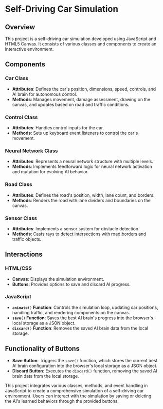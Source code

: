 # Self-Driving Car Simulation

## Overview

This project is a self-driving car simulation developed using JavaScript and HTML5 Canvas. It consists of various classes and components to create an interactive environment.

## Components

### Car Class

- **Attributes**: Defines the car's position, dimensions, speed, controls, and AI brain for autonomous control.
- **Methods**: Manages movement, damage assessment, drawing on the canvas, and updates based on road and traffic conditions.

### Control Class

- **Attributes**: Handles control inputs for the car.
- **Methods**: Sets up keyboard event listeners to control the car's movement.

### Neural Network Class

- **Attributes**: Represents a neural network structure with multiple levels.
- **Methods**: Implements feedforward logic for neural network activation and mutation for evolving AI behavior.

### Road Class

- **Attributes**: Defines the road's position, width, lane count, and borders.
- **Methods**: Renders the road with lane dividers and boundaries on the canvas.

### Sensor Class

- **Attributes**: Implements a sensor system for obstacle detection.
- **Methods**: Casts rays to detect intersections with road borders and traffic objects.

## Interactions

### HTML/CSS

- **Canvas**: Displays the simulation environment.
- **Buttons**: Provides options to save and discard AI progress.

### JavaScript

- **`animate()` Function**: Controls the simulation loop, updating car positions, handling traffic, and rendering components on the canvas.
- **`save()` Function**: Saves the best AI brain's progress into the browser's local storage as a JSON object.
- **`discard()` Function**: Removes the saved AI brain data from the local storage.

## Functionality of Buttons

- **Save Button**: Triggers the `save()` function, which stores the current best AI brain configuration into the browser's local storage as a JSON object.
- **Discard Button**: Executes the `discard()` function, removing the saved AI brain data from the local storage.

This project integrates various classes, methods, and event handling in JavaScript to create a comprehensive simulation of a self-driving car environment. Users can interact with the simulation by saving or deleting the AI's learned behaviors through the provided buttons.
